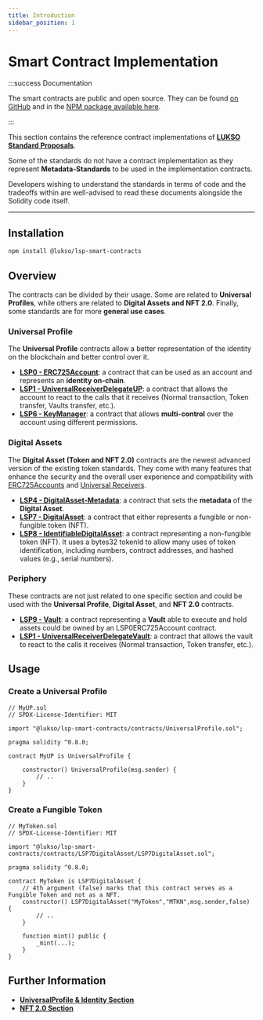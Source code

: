 ```yaml
---
title: Introduction
sidebar_position: 1
---
```


# Smart Contract Implementation

:::success Documentation

The smart contracts are public and open source. They can be found [on GitHub](https://github.com/lukso-network/lsp-smart-contracts) and in the [NPM package available here](https://www.npmjs.com/package/@lukso/lsp-smart-contracts).

:::

This section contains the reference contract implementations of **[LUKSO Standard Proposals](../introduction.md)**.

Some of the standards do not have a contract implementation as they represent **Metadata-Standards** to be used in the implementation contracts.

Developers wishing to understand the standards in terms of code and the tradeoffs within are well-advised to read these documents alongside the Solidity code itself.

---

## Installation

```bash
npm install @lukso/lsp-smart-contracts
```

## Overview

The contracts can be divided by their usage. Some are related to **Universal Profiles**, while others are related to **Digital Assets and NFT 2.0**. Finally, some standards are for more **general use cases**.

### Universal Profile

The **Universal Profile** contracts allow a better representation of the identity on the blockchain and better control over it.

- **[LSP0 - ERC725Account](./lsp0-erc725-account.md)**: a contract that can be used as an account and represents an **identity on-chain**.
- **[LSP1 - UniversalReceiverDelegateUP](./lsp1-universal-receiver-delegate-up.md)**: a contract that allows the account to react to the calls that it receives (Normal transaction, Token transfer, Vaults transfer, etc.).
- **[LSP6 - KeyManager](./lsp6-key-manager.md)**: a contract that allows **multi-control** over the account using different permissions.

### Digital Assets

The **Digital Asset (Token and NFT 2.0)** contracts are the newest advanced version of the existing token standards. They come with many features that enhance the security and the overall user experience and compatibility with [ERC725Accounts](../universal-profile/01-lsp0-erc725account.md) and [Universal Receivers](../generic-standards/02-lsp1-universal-receiver.md).

- **[LSP4 - DigitalAsset-Metadata](./lsp4-digital-asset-metadata)**: a contract that sets the **metadata** of the **Digital Asset**.
- **[LSP7 - DigitalAsset](./lsp7-digital-asset.md)**: a contract that either represents a fungible or non-fungible token (NFT).
- **[LSP8 - IdentifiableDigitalAsset](./lsp8-identifiable-digital-asset.md)**: a contract representing a non-fungible token (NFT). It uses a bytes32 tokenId to allow many uses of token identification, including numbers, contract addresses, and hashed values (e.g., serial numbers).

### Periphery

These contracts are not just related to one specific section and could be used with the **Universal Profile**, **Digital Asset**, and **NFT 2.0** contracts.

- **[LSP9 - Vault](./lsp9-vault.md)**: a contract representing a **Vault** able to execute and hold assets could be owned by an LSP0ERC725Account contract.
- **[LSP1 - UniversalReceiverDelegateVault](./lsp1-universal-receiver-delegate-vault.md)**: a contract that allows the vault to react to the calls it receives (Normal transaction, Token transfer, etc.).

## Usage

### Create a Universal Profile

```solidity
// MyUP.sol
// SPDX-License-Identifier: MIT

import "@lukso/lsp-smart-contracts/contracts/UniversalProfile.sol";

pragma solidity ^0.8.0;

contract MyUP is UniversalProfile {

    constructor() UniversalProfile(msg.sender) {
        // ..
    }
}
```

### Create a Fungible Token

```solidity
// MyToken.sol
// SPDX-License-Identifier: MIT

import "@lukso/lsp-smart-contracts/contracts/LSP7DigitalAsset/LSP7DigitalAsset.sol";

pragma solidity ^0.8.0;

contract MyToken is LSP7DigitalAsset {
    // 4th argument (false) marks that this contract serves as a Fungible Token and not as a NFT.
    constructor() LSP7DigitalAsset("MyToken","MTKN",msg.sender,false) {
        // ..
    }

    function mint() public {
        _mint(...);
    }
}
```

## Further Information

- **[UniversalProfile & Identity Section](https://youtu.be/SbTo_e3l_Lk?t=1727)**
- **[NFT 2.0 Section](https://youtu.be/hg1Ow6u9QVk)**
